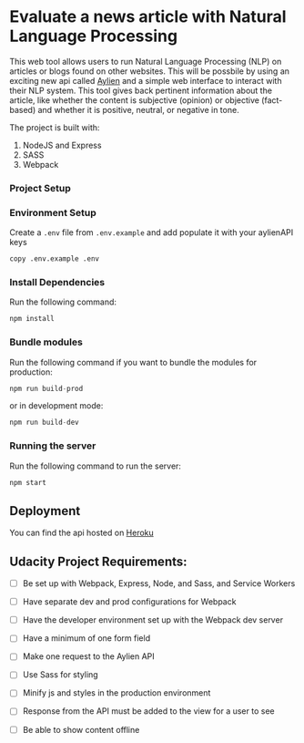 # Evaluate a news article with Natural Language Processing

This web tool allows users to run Natural Language Processing (NLP) on articles or blogs found on other websites. This will be possbile by using an exciting new api called [Aylien](https://developer.aylien.com) and a simple web interface to interact with their NLP system. This tool gives back pertinent information about the article, like whether the content is subjective (opinion) or objective (fact-based) and whether it is positive, neutral, or negative in tone.

The project is built with:

1. NodeJS and Express
2. SASS
3. Webpack

### Project Setup

### Environment Setup

Create a `.env` file from `.env.example` and add populate it with your aylienAPI keys

```bash
copy .env.example .env
```

### Install Dependencies

Run the following command:

```js
npm install
```

### Bundle modules

Run the following command if you want to bundle the modules for production:

```js
npm run build-prod
```

or in development mode:

```js
npm run build-dev
```

### Running the server

Run the following command to run the server:

```js
npm start
```

## Deployment

You can find the api hosted on [Heroku](https://petya-to-do-api.herokuapp.com/)

## Udacity Project Requirements:

- [ ] Be set up with Webpack, Express, Node, and Sass, and Service Workers

- [ ] Have separate dev and prod configurations for Webpack

- [ ] Have the developer environment set up with the Webpack dev server

- [ ] Have a minimum of one form field

- [ ] Make one request to the Aylien API

- [ ] Use Sass for styling

- [ ] Minify js and styles in the production environment

- [ ] Response from the API must be added to the view for a user to see

- [ ] Be able to show content offline
